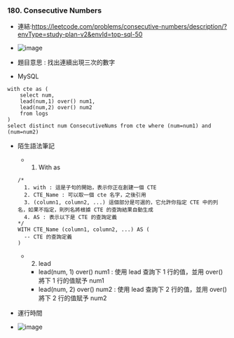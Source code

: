 ### 180. Consecutive Numbers
* 連結:https://leetcode.com/problems/consecutive-numbers/description/?envType=study-plan-v2&envId=top-sql-50
* ![image](https://github.com/Ricky7737/LeetCodeSQLPractise/assets/58324475/73e34546-d099-4d4f-a53c-2fee8e57166a)

* 題目意思 : 找出連續出現三次的數字
* MySQL
```
with cte as (
    select num,
    lead(num,1) over() num1,
    lead(num,2) over() num2
    from logs
)
select distinct num ConsecutiveNums from cte where (num=num1) and (num=num2)
```
* 陌生語法筆記
  * 1. With as
  ```
  /*
    1. with : 這是子句的開始，表示你正在創建一個 CTE
    2. CTE_Name : 可以取一個 cte 名字，之後引用
    3. (column1, column2, ...) 這個部分是可選的，它允許你指定 CTE 中的列名，如果不指定，則列名將根據 CTE 的查詢結果自動生成
    4. AS : 表示以下是 CTE 的查詢定義
  */
  WITH CTE_Name (column1, column2, ...) AS (
    -- CTE 的查詢定義
  )
  ```
  * 2. lead
    * lead(num, 1) over() num1 : 使用 lead 查詢下 1 行的值，並用 over() 將下 1 行的值賦予 num1
    * lead(num, 2) over() num2 : 使用 lead 查詢下 2 行的值，並用 over() 將下 2 行的值賦予 num2
   
* 運行時間
* ![image](https://github.com/Ricky7737/LeetCodeSQLPractise/assets/58324475/7bed0cd3-f8c8-4429-85fc-f0c4b3ac5f32)




